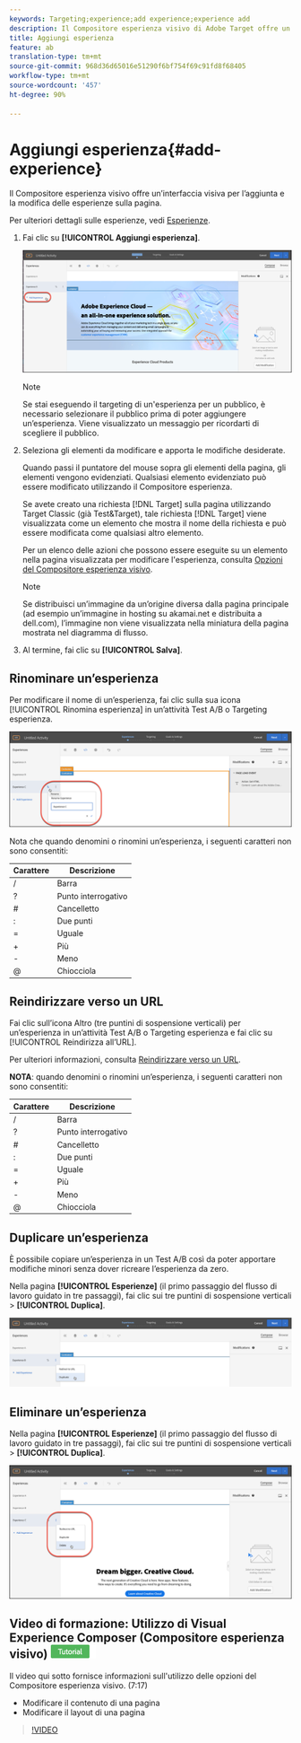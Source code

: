 ```yaml
---
keywords: Targeting;experience;add experience;experience add
description: Il Compositore esperienza visivo di Adobe Target offre un’interfaccia visiva per la modifica delle esperienze sulla pagina.
title: Aggiungi esperienza
feature: ab
translation-type: tm+mt
source-git-commit: 968d36d65016e51290f6bf754f69c91fd8f68405
workflow-type: tm+mt
source-wordcount: '457'
ht-degree: 90%

---
```



# Aggiungi esperienza{#add-experience}

Il Compositore esperienza visivo offre un’interfaccia visiva per l’aggiunta e la modifica delle esperienze sulla pagina.

Per ulteriori dettagli sulle esperienze, vedi [Esperienze](/help/c-experiences/experiences.md#concept_A2E10F6AFB3D4AEAB6951EE14688848D).

1. Fai clic su **[!UICONTROL Aggiungi esperienza]**.

   ![Opzione Aggiungi esperienza](/help/c-activities/t-test-ab/t-test-create-ab/assets/add-experience.png)

   >[!NOTE]
   >
   >Se stai eseguendo il targeting di un&#39;esperienza per un pubblico, è necessario selezionare il pubblico prima di poter aggiungere un’esperienza. Viene visualizzato un messaggio per ricordarti di scegliere il pubblico.

1. Seleziona gli elementi da modificare e apporta le modifiche desiderate.

   Quando passi il puntatore del mouse sopra gli elementi della pagina, gli elementi vengono evidenziati. Qualsiasi elemento evidenziato può essere modificato utilizzando il Compositore esperienza.

   Se avete creato una richiesta [!DNL Target] sulla pagina utilizzando Target Classic (già Test&amp;Target), tale richiesta [!DNL Target] viene visualizzata come un elemento che mostra il nome della richiesta e può essere modificata come qualsiasi altro elemento.

   Per un elenco delle azioni che possono essere eseguite su un elemento nella pagina visualizzata per modificare l&#39;esperienza, consulta [Opzioni del Compositore esperienza visivo](/help/c-experiences/c-visual-experience-composer/viztarget-options.md).


   >[!NOTE]
   >
   >Se distribuisci un’immagine da un’origine diversa dalla pagina principale (ad esempio un’immagine in hosting su akamai.net e distribuita a dell.com), l’immagine non viene visualizzata nella miniatura della pagina mostrata nel diagramma di flusso.

1. Al termine, fai clic su **[!UICONTROL Salva]**.

## Rinominare un’esperienza

Per modificare il nome di un’esperienza, fai clic sulla sua icona [!UICONTROL Rinomina esperienza] in un’attività Test A/B o Targeting esperienza.

![Rinomina esperienza](/help/c-activities/t-test-ab/t-test-create-ab/assets/rename-experience.png)

Nota che quando denomini o rinomini un’esperienza, i seguenti caratteri non sono consentiti:

| Carattere | Descrizione |
|--- |--- |
| / | Barra |
| ? | Punto interrogativo |
| # | Cancelletto |
| : | Due punti |
| = | Uguale |
| + | Più |
| - | Meno |
| @ | Chiocciola |

## Reindirizzare verso un URL

Fai clic sull’icona Altro (tre puntini di sospensione verticali) per un’esperienza in un’attività Test A/B o Targeting esperienza e fai clic su [!UICONTROL Reindirizza all’URL].

Per ulteriori informazioni, consulta [Reindirizzare verso un URL](/help/c-experiences/c-visual-experience-composer/redirect-offer.md).

**NOTA**: quando denomini o rinomini un’esperienza, i seguenti caratteri non sono consentiti:

| Carattere | Descrizione |
|--- |--- |
| / | Barra |
| ? | Punto interrogativo |
| # | Cancelletto |
| : | Due punti |
| = | Uguale |
| + | Più |
| - | Meno |
| @ | Chiocciola |

## Duplicare un’esperienza

È possibile copiare un’esperienza in un Test A/B così da poter apportare modifiche minori senza dover ricreare l’esperienza da zero.

Nella pagina **[!UICONTROL Esperienze]** (il primo passaggio del flusso di lavoro guidato in tre passaggi), fai clic sui tre puntini di sospensione verticali > **[!UICONTROL Duplica]**.

![Opzione Duplica esperienza](/help/c-activities/t-test-ab/t-test-create-ab/assets/duplicate-experience.png)

## Eliminare un’esperienza

Nella pagina **[!UICONTROL Esperienze]** (il primo passaggio del flusso di lavoro guidato in tre passaggi), fai clic sui tre puntini di sospensione verticali > **[!UICONTROL Duplica]**.

![Opzione Elimina esperienza](/help/c-activities/t-test-ab/t-test-create-ab/assets/delete-experience.png)

## Video di formazione: Utilizzo di Visual Experience Composer (Compositore esperienza visivo) ![Logo di esercitazione](/help/assets/tutorial.png)

Il video qui sotto fornisce informazioni sull&#39;utilizzo delle opzioni del Compositore esperienza visivo. (7:17)

* Modificare il contenuto di una pagina
* Modificare il layout di una pagina

>[!VIDEO](https://video.tv.adobe.com/v/17399)
